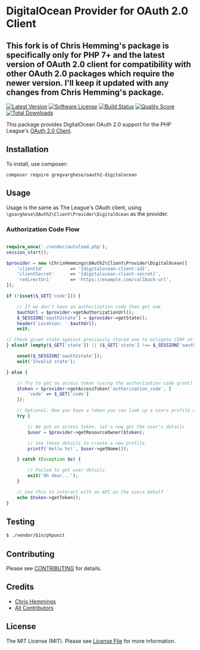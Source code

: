# DigitalOcean Provider for OAuth 2.0 Client

This fork is of Chris Hemming's package is specifically only for PHP 7+ and the latest version of OAuth 2.0 client for compatibility with other OAuth 2.0 packages which require the newer version. I'll keep it updated with any changes from Chris Hemming's package.
---
[![Latest Version](https://img.shields.io/github/release/chrishemmings/oauth2-digitalocean.svg?style=flat-square)](https://github.com/chrishemmings/oauth2-digitalocean/releases)
[![Software License](https://img.shields.io/badge/license-MIT-brightgreen.svg?style=flat-square)](LICENSE)
[![Build Status](https://img.shields.io/travis/chrishemmings/oauth2-digitalocean/master.svg?style=flat-square)](https://travis-ci.org/chrishemmings/oauth2-digitalocean)
[![Quality Score](https://img.shields.io/scrutinizer/g/chrishemmings/oauth2-digitalocean.svg?style=flat-square)](https://scrutinizer-ci.com/g/chrishemmings/oauth2-digitalocean)
[![Total Downloads](https://img.shields.io/packagist/dt/chrishemmings/oauth2-digitalocean.svg?style=flat-square)](https://packagist.org/packages/chrishemmings/oauth2-digitalocean)

This package provides DigitalOcean OAuth 2.0 support for the PHP League's [OAuth 2.0 Client](https://github.com/thephpleague/oauth2-client).

## Installation

To install, use composer:

```
composer require gregvarghese/oauth2-digitalocean
```

## Usage

Usage is the same as The League's OAuth client, using `\gvarghese\OAuth2\Client\Provider\DigitalOcean` as the provider.

### Authorization Code Flow

```php

require_once('./vendor/autoload.php');
session_start();

$provider = new \ChrisHemmings\OAuth2\Client\Provider\DigitalOcean([
    'clientId'          => '{digitalocean-client-id}',
    'clientSecret'      => '{digitalocean-client-secret}',
    'redirectUri'       => 'https://example.com/callback-url',
]);

if (!isset($_GET['code'])) {

    // If we don't have an authorization code then get one
    $authUrl = $provider->getAuthorizationUrl();
    $_SESSION['oauth2state'] = $provider->getState();
    header('Location: '.$authUrl);
    exit;

// Check given state against previously stored one to mitigate CSRF attack
} elseif (empty($_GET['state']) || ($_GET['state'] !== $_SESSION['oauth2state'])) {

    unset($_SESSION['oauth2state']);
    exit('Invalid state');

} else {

    // Try to get an access token (using the authorization code grant)
    $token = $provider->getAccessToken('authorization_code', [
        'code' => $_GET['code']
    ]);

    // Optional: Now you have a token you can look up a users profile data
    try {

        // We got an access token, let's now get the user's details
        $user = $provider->getResourceOwner($token);

        // Use these details to create a new profile
        printf('Hello %s!', $user->getName());

    } catch (Exception $e) {

        // Failed to get user details
        exit('Oh dear...');
    }

    // Use this to interact with an API on the users behalf
    echo $token->getToken();
}

```

## Testing

``` bash
$ ./vendor/bin/phpunit
```

## Contributing

Please see [CONTRIBUTING](https://github.com/chrishemmings/oauth2-digitalocean/blob/master/CONTRIBUTING.md) for details.

## Credits

- [Chris Hemmings](https://github.com/chrishemmings)
- [All Contributors](https://github.com/chrishemmings/oauth2-digitalocean/contributors)


## License

The MIT License (MIT). Please see [License File](https://github.com/chrishemmings/oauth2-digitalocean/blob/master/LICENSE) for more information.
